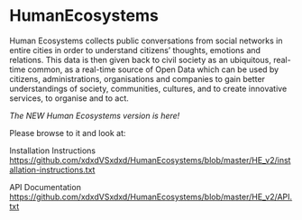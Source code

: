 HumanEcosystems
===============

Human Ecosystems collects public conversations from social networks in entire cities in order to understand citizens’ thoughts, emotions and relations.  This data is then given back to civil society as an ubiquitous, real-time common, as a real-time source of Open Data which can be used by citizens, administrations, organisations and companies to gain better understandings of society, communities, cultures, and to create innovative services, to organise and to act.

*The NEW Human Ecosystems version is here!*

Please browse to it and look at:

Installation Instructions
https://github.com/xdxdVSxdxd/HumanEcosystems/blob/master/HE_v2/installation-instructions.txt

API Documentation
https://github.com/xdxdVSxdxd/HumanEcosystems/blob/master/HE_v2/API.txt
